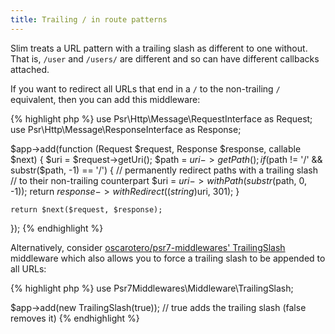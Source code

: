 ```yaml
---
title: Trailing / in route patterns
---
```


Slim treats a URL pattern with a trailing slash as different to one without. That is, `/user` and `/users/` are different and so can have different callbacks attached.

If you want to redirect all URLs that end in a `/` to the non-trailing `/` equivalent, then you can add this middleware:

{% highlight php %}
use Psr\Http\Message\RequestInterface as Request;
use Psr\Http\Message\ResponseInterface as Response;

$app->add(function (Request $request, Response $response, callable $next) {
    $uri = $request->getUri();
    $path = $uri->getPath();
    if ($path != '/' && substr($path, -1) == '/') {
        // permanently redirect paths with a trailing slash
        // to their non-trailing counterpart
        $uri = $uri->withPath(substr($path, 0, -1));
        return $response->withRedirect((string)$uri, 301);
    }

    return $next($request, $response);
});
{% endhighlight %}

Alternatively, consider [oscarotero/psr7-middlewares' TrailingSlash](//github.com/oscarotero/psr7-middlewares#trailingslash) middleware which also allows you to force a trailing slash to be appended to all URLs:

{% highlight php %}
use Psr7Middlewares\Middleware\TrailingSlash;

$app->add(new TrailingSlash(true)); // true adds the trailing slash (false removes it)
{% endhighlight %}